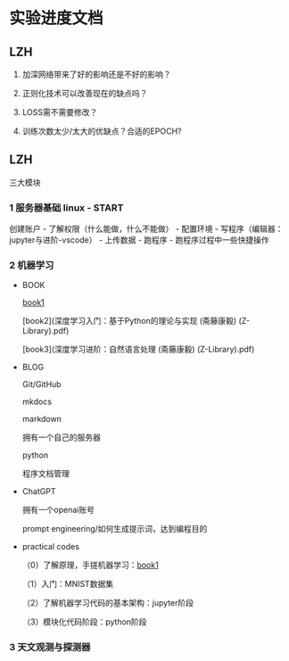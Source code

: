 # 实验进度文档

## LZH

1. 加深网络带来了好的影响还是不好的影响？

2. 正则化技术可以改善现在的缺点吗？

3. LOSS需不需要修改？

4. 训练次数太少/太大的优缺点？合适的EPOCH?

##  LZH

三大模块

### 1 服务器基础 linux - START

创建账户 - 了解权限（什么能做，什么不能做） - 配置环境 - 写程序（编辑器：jupyter与进阶-vscode） - 上传数据 - 跑程序 - 跑程序过程中一些快捷操作

### 2 机器学习

- BOOK

    [book1](深度学习的数学基础.pdf)

    [book2](深度学习入门：基于Python的理论与实现 (斋藤康毅) (Z-Library).pdf)

    [book3](深度学习进阶：自然语言处理 (斋藤康毅) (Z-Library).pdf)

- BLOG

    Git/GitHub

    mkdocs

    markdown

    拥有一个自己的服务器

    python

    程序文档管理

- ChatGPT

    拥有一个openai账号

    prompt engineering/如何生成提示词，达到编程目的

- practical codes

    （0）了解原理，手搓机器学习：[book1](深度学习的数学基础.pdf)

    （1）入门：MNIST数据集

    （2）了解机器学习代码的基本架构：jupyter阶段

    （3）模块化代码阶段：python阶段

### 3 天文观测与探测器